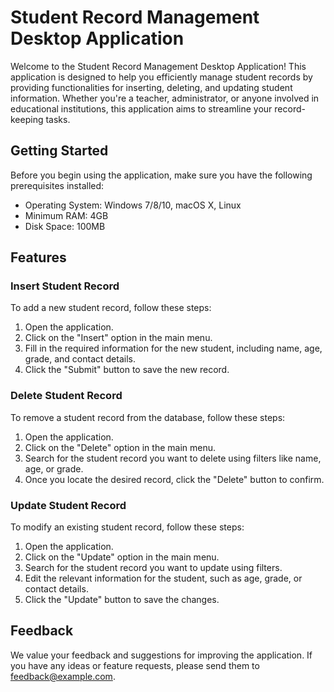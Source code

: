 # Student Record Management Desktop Application

Welcome to the Student Record Management Desktop Application! This application is designed to help you efficiently manage student records by providing functionalities for inserting, deleting, and updating student information. Whether you're a teacher, administrator, or anyone involved in educational institutions, this application aims to streamline your record-keeping tasks.

## Getting Started

Before you begin using the application, make sure you have the following prerequisites installed:

- Operating System: Windows 7/8/10, macOS X, Linux
- Minimum RAM: 4GB
- Disk Space: 100MB

## Features

### Insert Student Record

To add a new student record, follow these steps:

1. Open the application.
2. Click on the "Insert" option in the main menu.
3. Fill in the required information for the new student, including name, age, grade, and contact details.
4. Click the "Submit" button to save the new record.

### Delete Student Record

To remove a student record from the database, follow these steps:

1. Open the application.
2. Click on the "Delete" option in the main menu.
3. Search for the student record you want to delete using filters like name, age, or grade.
4. Once you locate the desired record, click the "Delete" button to confirm.

### Update Student Record

To modify an existing student record, follow these steps:

1. Open the application.
2. Click on the "Update" option in the main menu.
3. Search for the student record you want to update using filters.
4. Edit the relevant information for the student, such as age, grade, or contact details.
5. Click the "Update" button to save the changes.


## Feedback

We value your feedback and suggestions for improving the application. If you have any ideas or feature requests, please send them to feedback@example.com.
